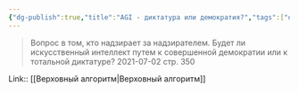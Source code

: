 ```yaml
---
{"dg-publish":true,"title":"AGI - диктатура или демократия?","tags":["quotes"],"date":"2021-07-02T22:17:00+04:00","permalink":"/quotes/202107022217/","dgHomeLink":false,"dgPassFrontmatter":true}
---
```



> Вопрос в том, кто надзирает за надзирателем. Будет ли искусственный интеллект путем к совершенной демократии или к тотальной диктатуре?
	2021-07-02 стр. 350

Link:: [[Верховный алгоритм|Верховный алгоритм]]
